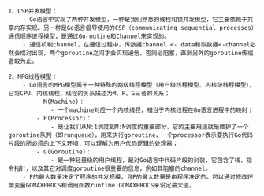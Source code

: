     1、CSP并发模型：
        - Go语言中实现了两种并发模型，一种是我们熟悉的线程和锁并发模型，它主要依赖于共享内存实现。另一种是Go语言倡导使用的CSP（communicating sequential processes）通信顺序进程模型，是通过Goroutine和Channel来实现的。
        - 通信机制channel，在通信过程中，传数据channel <- data和取数据<-channel必然会成对出现，两个goroutine之间才会实现通信，否则必阻塞，直到另外的goroutine传或者取为止。

    2、MPG线程模型：
        - Go语言的MPG模型属于一种特殊的两级线程模型（用户级线程模型、内核级线程模型），它将CPU、内核线程、线程的关系描述为M、P、G三者的关系；
            - M(Machine)：
                - 一个machine对应一个内核线程，相当于内核线程在Go语言进程中的映射；
            - P(Processor)：
                - 是让我们从N:1调度到M:N调度的重要部分，它的主要用途就是维护了一个goroutine队列（即runqueue），用来执行goroutine，一个processor表示要执行Go代码片段的所必须的上下文环境，可以理解为用户代码逻辑的处理器；
            - G(Goroutine)：
                - 是一种轻量级的用户线程，是对Go语言中代码片段的封装，它包含了栈，指令指针，以及其它对调度goroutine很重要的信息，例如其阻塞的channel。
        - P的最大数量决定了程序的并发规模，且P的最大数量是由程序决定的。可以通过修改环境变量GOMAXPROCS和调用函数runtime.GOMAXPROCS来设定最大值。
